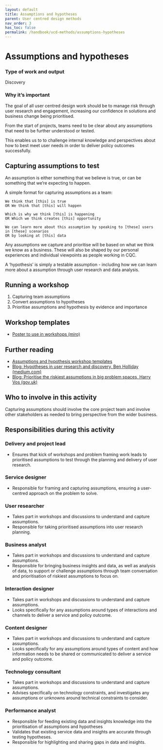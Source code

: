 ```yaml
---
layout: default
title: Assumptions and hypotheses
parent: User centred design methods
nav_order: 3
has_toc: false
permalink: /handbook/ucd-methods/assumptions-hypotheses
---
```


# Assumptions and hypotheses
### Type of work and output
Discovery
### Why it’s important
The goal of all user centred design work should be to manage risk through user research and engagement, increasing our confidence in solutions and business change being prioritised.

From the start of projects, teams need to be clear about any assumptions that need to be further understood or tested.

This enables us to to challenge internal knowledge and perspectives about how to best meet user needs in order to deliver policy outcomes successfully. 


## Capturing assumptions to test
An assumption is either something that we believe is true, or can be something that we’re expecting to happen.

A simple format for capturing assumptions as a team:
```
We think that [this] is true 
OR We think that [this] will happen

Which is why we think [this] is happening 
OR Which we think creates [this] opportunity

We can learn more about this assumption by speaking to [these] users in [these] scenarios
OR by looking at [this] data
```

Any assumptions we capture and prioritise will be based on what we think we know as a business. These will also be shaped by our personal experiences and individual viewpoints as people working in CQC. 

A ‘hypothesis’ is simply a testable assumption - including how we can learn more about a assumption through user research and data analysis.

## Running a workshop
1. Capturing team assumptions 
2. Convert assumptions to hypotheses 
3. Prioritise assumptions and hypothesis by evidence and importance 

## Workshop templates
- [Poster to use in workshops (miro)](https://miro.com/app/board/uXjVPFM3DfY=/?share_link_id=741830166262)

## Further reading
- [Assumptions and hypothesis workshop templates](https://docs.google.com/presentation/d/1mrFGWOrF3xw-Cn69tasXFyxhZL92B3P8O53cbFivPK8/edit?usp=sharing)
- [Blog: Hypotheses in user research and discovery, Ben Holliday (medium.com)](https://medium.com/leading-service-design/hypotheses-in-user-research-and-discovery-82b17577c7d#:~:text=Hypotheses%20can%20be%20thought%20of,personal%20experiences%20or%20individual%20viewpoints.)
- [Blog: Prioritise the riskiest assumptions in big problem spaces, Harry Vos (gov.uk)](https://services.blog.gov.uk/2022/11/03/prioritise-the-riskiest-assumptions-in-big-problem-spaces/)

## Who to involve in this activity
Capturing assumptions should involve the core project team and involve other stakeholders as needed to bring perspective from the wider business.

## Responsibilities during this activity

### Delivery and project lead
- Ensures that kick of workshops and problem framing work leads to prioritised assumptions to test through the planning and delivery of user research.

### Service designer 
- Responsible for framing and capturing assumptions, ensuring a user-centred approach on the problem to solve.

### User researcher
- Takes part in workshops and discussions to understand and capture assumptions.
- Responsible for taking prioritised assumptions into user research planning.

### Business analyst
- Takes part in workshops and discussions to understand and capture assumptions.
- Responsible for bringing business insights and data, as well as analysis of data, to support or challenge assumptions through team conversation and prioritisation of riskiest assumptions to focus on. 

### Interaction designer
- Takes part in workshops and discussions to understand and capture assumptions.
- Looks specifically for any assumptions around types of interactions and channels to deliver a service and policy outcome.

### Content designer
- Takes part in workshops and discussions to understand and capture assumptions.
- Looks specifically for any assumptions around types of content and how information needs to be shared or communicated to deliver a service and policy outcome.

### Technology consultant
- Takes part in workshops and discussions to understand and capture assumptions.
- Advises specifically on technology constraints, and investigates any assumptions or unknowns around technical constraints to consider. 

### Performance analyst
- Responsible for feeding existing data and insights knowledge into the prioritisation of assumptions and hypotheses
- Validates that existing service data and insights are accurate through testing hypotheses.
- Responsible for highlighting and sharing gaps in data and insights.

